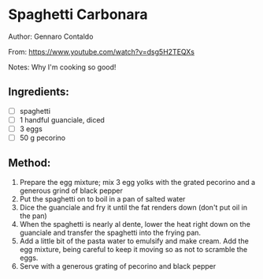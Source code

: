 # Spaghetti Carbonara

Author: Gennaro Contaldo

From: https://www.youtube.com/watch?v=dsg5H2TEQXs

Notes: Why I'm cooking so good!

## Ingredients:
- [ ] spaghetti
- [ ] 1 handful guanciale, diced
- [ ] 3 eggs
- [ ] 50 g pecorino

## Method:
1. Prepare the egg mixture; mix 3 egg yolks with the grated pecorino and a generous grind of black pepper
2. Put the spaghetti on to boil in a pan of salted water
3. Dice the guanciale and fry it until the fat renders down (don't put oil in the pan)
4. When the spaghetti is nearly al dente, lower the heat right down on the guanciale and transfer the spaghetti into the frying pan.
5. Add a little bit of the pasta water to emulsify and make cream. Add the egg mixture, being careful to keep it moving so as not to scramble the eggs.
6. Serve with a generous grating of pecorino and black pepper